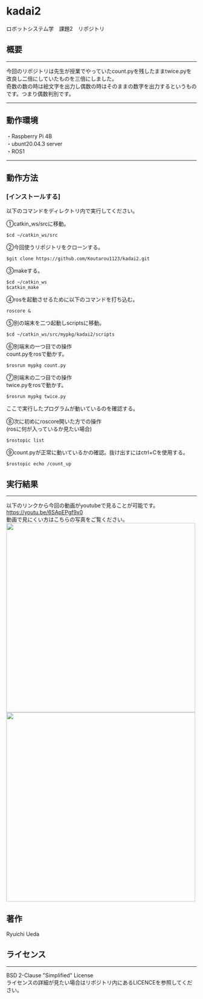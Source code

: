# kadai2
ロボットシステム学　課題2　リポジトリ
## 概要
---
今回のリポジトリは先生が授業でやっていたcount.pyを残したままtwice.pyを改良し二倍にしていたものを三倍にしました。  
奇数の数の時は絵文字を出力し偶数の時はそのままの数字を出力するというものです。つまり偶数判別です。

---
## 動作環境  
・Raspberry Pi 4B  
・ubunt20.04.3 server  
・ROS1  

---
## 動作方法  
### [インストールする]  
以下のコマンドをディレクトリ内で実行してください。  

①catkin_ws/srcに移動。  
```
$cd ~/catkin_ws/src  
```

②今回使うリポジトリをクローンする。  
```
$git clone https://github.com/Koutarou1123/kadai2.git  
```

③makeする。  
```  
$cd ~/catkin_ws  
$catkin_make  
```  

④rosを起動させるために以下のコマンドを打ち込む。  
```  
roscore &  
```  

⑤別の端末を二つ起動しscriptsに移動。
```  
$cd ~/catkin_ws/src/mypkg/kadai2/scripts  
```  

⑥別端末の一つ目での操作  
count.pyをrosで動かす。  
```  
$rosrun mypkg count.py  
```  

⑦別端末の二つ目での操作  
twice.pyをrosで動かす。  
```  
$rosrun mypkg twice.py  
```  
ここで実行したプログラムが動いているのを確認する。  

⑧次に初めにroscore開いた方での操作  
(rosに何が入っているか見たい場合)  
```  
$rostopic list  
```  

⑨count.pyが正常に動いているかの確認。抜け出すにはctrl+Cを使用する。   
```  
$rostopic echo /count_up  
```  

## 実行結果  
---
以下のリンクから今回の動画がyoutubeで見ることが可能です。  
https://youtu.be/6SApEPgf9x0  
動画で見にくい方はこちらの写真をご覧ください。  
<img src="https://user-images.githubusercontent.com/95609545/148554056-9f996a7d-ff46-4ab6-a253-9e10e6efabff.jpg" width="500">
<img src="https://user-images.githubusercontent.com/95609545/148554225-05b1f70f-af0a-4b4e-82c5-e793bea6371b.jpg" width="500">  

## 著作  
Ryuichi Ueda  
## ライセンス  
---
BSD 2-Clause "Simplified" License  
ライセンスの詳細が見たい場合はリポジトリ内にあるLICENCEを参照してください。

  




















